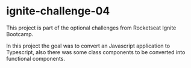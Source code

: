 # ignite-challenge-04

This project is part of the optional challenges from Rocketseat Ignite Bootcamp.

In this project the goal was to convert an Javascript application to Typescript, also there was some class components to be converted into functional components.
